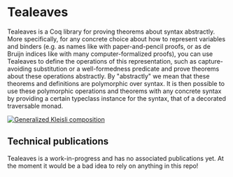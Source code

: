 # Tealeaves

Tealeaves is a Coq library for proving theorems about syntax
abstractly. More specifically, for any concrete choice about how to
represent variables and binders (e.g. as names like with
paper-and-pencil proofs, or as de Bruijn indices like with many
computer-formalized proofs), you can use Tealeaves to define the
operations of this representation, such as capture-avoiding
substitution or a well-formedness predicate and prove theorems about
these operations abstractly. By "abstractly" we mean that these
theorems and definitions are polymorphic over syntax. It is then
possible to use these polymorphic operations and theorems with any
concrete syntax by providing a certain typeclass instance for the syntax, that of a
decorated traversable monad.

[![Generalized Kleisli composition](http://comono.id/tealeaves/tealeaves_kleisli_composition.png)](http://comono.id/tealeaves/Tealeaves.Singlesorted.Classes.DecoratedTraversableMonad.html#kcomposedtm)

## Technical publications
Tealeaves is a work-in-progress and has no associated publications
yet. At the moment it would be a bad idea to rely on anything in this
repo!

